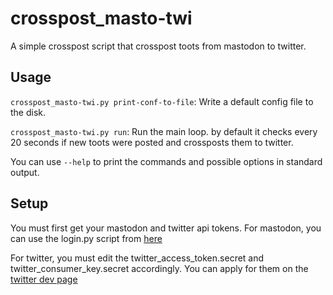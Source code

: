 # crosspost_masto-twi
A simple crosspost script that crosspost toots from mastodon to twitter.

## Usage

```crosspost_masto-twi.py print-conf-to-file```: 
Write a default config file to the disk.

```crosspost_masto-twi.py run```: Run the main loop. by default it checks every 20 seconds if new toots were posted and crossposts them to twitter.

You can use ```--help``` to print the commands and possible options in standard output.

## Setup

You must first get your mastodon and twitter api tokens.
For mastodon, you can use the login.py script from [here](https://github.com/LilithL/mastodon-ebooks.py/blob/master/login.py)

For twitter, you must edit the twitter_access_token.secret and twitter_consumer_key.secret accordingly. You can apply for them on the [twitter dev page](https://developer.twitter.com/)